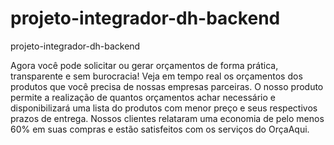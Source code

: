 # projeto-integrador-dh-backend
projeto-integrador-dh-backend

Agora você pode solicitar ou gerar orçamentos de forma prática, transparente e sem burocracia! Veja em tempo real os orçamentos 
dos produtos que você precisa de nossas empresas parceiras. O nosso produto permite a realização de quantos orçamentos 
achar necessário e disponibilizará uma lista do produtos com menor preço e seus respectivos prazos de entrega.
Nossos clientes relataram uma economia de pelo menos 60% em suas compras e estão satisfeitos com os serviços do OrçaAqui. 
